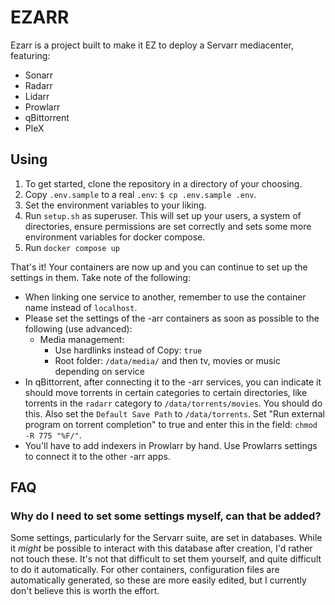 # EZARR
Ezarr is a project built to make it EZ to deploy a Servarr mediacenter, featuring:
- Sonarr
- Radarr
- Lidarr
- Prowlarr
- qBittorrent
- PleX

## Using
1. To get started, clone the repository in a directory of your choosing.
2. Copy `.env.sample` to a real `.env`: `$ cp .env.sample .env`.
3. Set the environment variables to your liking.
4. Run `setup.sh` as superuser. This will set up your users, a system of directories, ensure
   permissions are set correctly and sets some more environment variables for docker compose.
5. Run `docker compose up`

That's it! Your containers are now up and you can continue to set up the settings in them. Take
note of the following:
- When linking one service to another, remember to use the container name instead of `localhost`.
- Please set the settings of the -arr containers as soon as possible to the following (use
  advanced):
  - Media management:
    - Use hardlinks instead of Copy: `true`
    - Root folder: `/data/media/` and then tv, movies or music depending on service
- In qBittorrent, after connecting it to the -arr services, you can indicate it should move
  torrents in certain categories to certain directories, like torrents in the `radarr` category
  to `/data/torrents/movies`. You should do this. Also set the `Default Save Path` to
  `/data/torrents`. Set "Run external program on torrent completion" to true and enter this in the
  field: `chmod -R 775 "%F/"`.
- You'll have to add indexers in Prowlarr by hand. Use Prowlarrs settings to connect it to the
  other -arr apps.

## FAQ

### Why do I need to set some settings myself, can that be added?
Some settings, particularly for the Servarr suite, are set in databases. While it *might* be
possible to interact with this database after creation, I'd rather not touch these. It's not
that difficult to set them yourself, and quite difficult to do it automatically. For other
containers, configuration files are automatically generated, so these are more easily edited,
but I currently don't believe this is worth the effort.
